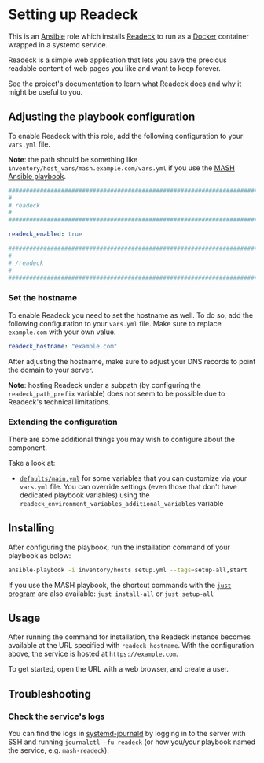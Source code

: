<!--
SPDX-FileCopyrightText: 2020 - 2024 MDAD project contributors
SPDX-FileCopyrightText: 2020 - 2024 Slavi Pantaleev
SPDX-FileCopyrightText: 2020 Aaron Raimist
SPDX-FileCopyrightText: 2020 Chris van Dijk
SPDX-FileCopyrightText: 2020 Dominik Zajac
SPDX-FileCopyrightText: 2020 Mickaël Cornière
SPDX-FileCopyrightText: 2022 François Darveau
SPDX-FileCopyrightText: 2022 Julian Foad
SPDX-FileCopyrightText: 2022 Warren Bailey
SPDX-FileCopyrightText: 2023 Antonis Christofides
SPDX-FileCopyrightText: 2023 Felix Stupp
SPDX-FileCopyrightText: 2023 Pierre 'McFly' Marty
SPDX-FileCopyrightText: 2024 - 2025 MASH project contributors
SPDX-FileCopyrightText: 2024 - 2025 Suguru Hirahara
SPDX-FileCopyrightText: 2024 noah

SPDX-License-Identifier: AGPL-3.0-or-later
-->

# Setting up Readeck

This is an [Ansible](https://www.ansible.com/) role which installs [Readeck](https://readeck.org) to run as a [Docker](https://www.docker.com/) container wrapped in a systemd service.

Readeck is a simple web application that lets you save the precious readable content of web pages you like and want to keep forever.

See the project's [documentation](https://readeck.org/en/docs/) to learn what Readeck does and why it might be useful to you.

## Adjusting the playbook configuration

To enable Readeck with this role, add the following configuration to your `vars.yml` file.

**Note**: the path should be something like `inventory/host_vars/mash.example.com/vars.yml` if you use the [MASH Ansible playbook](https://github.com/mother-of-all-self-hosting/mash-playbook).

```yaml
########################################################################
#                                                                      #
# readeck                                                              #
#                                                                      #
########################################################################

readeck_enabled: true

########################################################################
#                                                                      #
# /readeck                                                             #
#                                                                      #
########################################################################
```

### Set the hostname

To enable Readeck you need to set the hostname as well. To do so, add the following configuration to your `vars.yml` file. Make sure to replace `example.com` with your own value.

```yaml
readeck_hostname: "example.com"
```

After adjusting the hostname, make sure to adjust your DNS records to point the domain to your server.

**Note**: hosting Readeck under a subpath (by configuring the `readeck_path_prefix` variable) does not seem to be possible due to Readeck's technical limitations.

### Extending the configuration

There are some additional things you may wish to configure about the component.

Take a look at:

- [`defaults/main.yml`](../defaults/main.yml) for some variables that you can customize via your `vars.yml` file. You can override settings (even those that don't have dedicated playbook variables) using the `readeck_environment_variables_additional_variables` variable

## Installing

After configuring the playbook, run the installation command of your playbook as below:

```sh
ansible-playbook -i inventory/hosts setup.yml --tags=setup-all,start
```

If you use the MASH playbook, the shortcut commands with the [`just` program](https://github.com/mother-of-all-self-hosting/mash-playbook/blob/main/docs/just.md) are also available: `just install-all` or `just setup-all`

## Usage

After running the command for installation, the Readeck instance becomes available at the URL specified with `readeck_hostname`. With the configuration above, the service is hosted at `https://example.com`.

To get started, open the URL with a web browser, and create a user.

## Troubleshooting

### Check the service's logs

You can find the logs in [systemd-journald](https://www.freedesktop.org/software/systemd/man/systemd-journald.service.html) by logging in to the server with SSH and running `journalctl -fu readeck` (or how you/your playbook named the service, e.g. `mash-readeck`).
